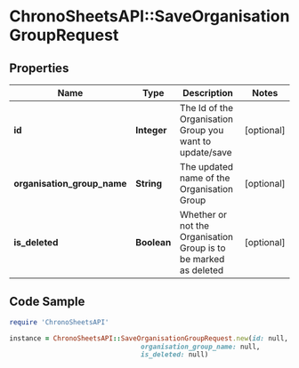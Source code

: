 # ChronoSheetsAPI::SaveOrganisationGroupRequest

## Properties

Name | Type | Description | Notes
------------ | ------------- | ------------- | -------------
**id** | **Integer** | The Id of the Organisation Group you want to update/save | [optional] 
**organisation_group_name** | **String** | The updated name of the Organisation Group | [optional] 
**is_deleted** | **Boolean** | Whether or not the Organisation Group is to be marked as deleted | [optional] 

## Code Sample

```ruby
require 'ChronoSheetsAPI'

instance = ChronoSheetsAPI::SaveOrganisationGroupRequest.new(id: null,
                                 organisation_group_name: null,
                                 is_deleted: null)
```


